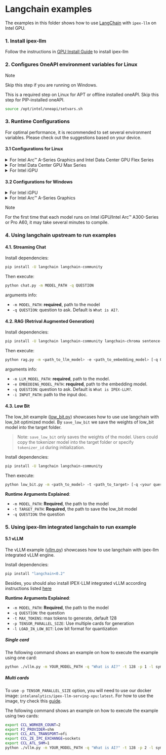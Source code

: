 # Langchain examples

The examples in this folder shows how to use [LangChain](https://www.langchain.com/) with `ipex-llm` on Intel GPU.

### 1. Install ipex-llm
Follow the instructions in [GPU Install Guide](../../../../../docs/mddocs/Overview/install_gpu.md) to install ipex-llm

### 2. Configures OneAPI environment variables for Linux

> [!NOTE]
> Skip this step if you are running on Windows.

This is a required step on Linux for APT or offline installed oneAPI. Skip this step for PIP-installed oneAPI.

```bash
source /opt/intel/oneapi/setvars.sh
```

### 3. Runtime Configurations
For optimal performance, it is recommended to set several environment variables. Please check out the suggestions based on your device.
#### 3.1 Configurations for Linux
<details>

<summary>For Intel Arc™ A-Series Graphics and Intel Data Center GPU Flex Series</summary>

```bash
export USE_XETLA=OFF
export SYCL_PI_LEVEL_ZERO_USE_IMMEDIATE_COMMANDLISTS=1
export SYCL_CACHE_PERSISTENT=1
```

</details>

<details>

<summary>For Intel Data Center GPU Max Series</summary>

```bash
export LD_PRELOAD=${LD_PRELOAD}:${CONDA_PREFIX}/lib/libtcmalloc.so
export SYCL_PI_LEVEL_ZERO_USE_IMMEDIATE_COMMANDLISTS=1
export SYCL_CACHE_PERSISTENT=1
export ENABLE_SDP_FUSION=1
```
> Note: Please note that `libtcmalloc.so` can be installed by `conda install -c conda-forge -y gperftools=2.10`.
</details>

<details>

<summary>For Intel iGPU</summary>

```bash
export SYCL_CACHE_PERSISTENT=1
export BIGDL_LLM_XMX_DISABLED=1
```

</details>

#### 3.2 Configurations for Windows
<details>

<summary>For Intel iGPU</summary>

```cmd
set SYCL_CACHE_PERSISTENT=1
set BIGDL_LLM_XMX_DISABLED=1
```

</details>

<details>

<summary>For Intel Arc™ A-Series Graphics</summary>

```cmd
set SYCL_CACHE_PERSISTENT=1
```

</details>

> [!NOTE]
> For the first time that each model runs on Intel iGPU/Intel Arc™ A300-Series or Pro A60, it may take several minutes to compile.

### 4. Using langchain upstream to run examples

#### 4.1. Streaming Chat

Install dependencies:

```bash
pip install -U langchain langchain-community
```

Then execute:

```bash
python chat.py -m MODEL_PATH -q QUESTION
```
arguments info:
- `-m MODEL_PATH`: **required**, path to the model
- `-q QUESTION`: question to ask. Default is `What is AI?`.

#### 4.2. RAG (Retrival Augmented Generation)

Install dependencies:
```bash
pip install -U langchain langchain-community langchain-chroma sentence-transformers==3.0.1
```

Then execute:

```bash
python rag.py -m <path_to_llm_model> -e <path_to_embedding_model> [-q QUESTION] [-i INPUT_PATH]
```
arguments info:
- `-m LLM_MODEL_PATH`: **required**, path to the model.
- `-e EMBEDDING_MODEL_PATH`: **required**, path to the embedding model.
- `-q QUESTION`: question to ask. Default is `What is IPEX-LLM?`.
- `-i INPUT_PATH`: path to the input doc.


#### 4.3. Low Bit

The low_bit example ([low_bit.py](./low_bit.py)) showcases how to use use langchain with low_bit optimized model.
By `save_low_bit` we save the weights of low_bit model into the target folder.
> Note: `save_low_bit` only saves the weights of the model. 
> Users could copy the tokenizer model into the target folder or specify `tokenizer_id` during initialization. 

Install dependencies:
```bash
pip install -U langchain langchain-community
```
Then execute:

```bash
python low_bit.py -m <path_to_model> -t <path_to_target> [-q <your question>]
```
**Runtime Arguments Explained**:
- `-m MODEL_PATH`: **Required**, the path to the model
- `-t TARGET_PATH`: **Required**, the path to save the low_bit model
- `-q QUESTION`: the question

### 5. Using ipex-llm integrated langchain to run example

#### 5.1 vLLM

The vLLM example ([vllm.py](./vllm.py)) showcases how to use langchain with ipex-llm integrated vLLM engine.

Install dependencies:
```bash
pip install "langchain<0.2"
```

Besides, you should also install IPEX-LLM integrated vLLM according instructions listed [here](../../../../../docs/mddocs/Quickstart/vLLM_quickstart.md#2-install-vllm)

**Runtime Arguments Explained**:
- `-m MODEL_PATH`: **Required**, the path to the model
- `-q QUESTION`: the question
- `-t MAX_TOKENS`: max tokens to generate, default 128
- `-p TENSOR_PARALLEL_SIZE`: Use multiple cards for generation
- `-l LOAD_IN_LOW_BIT`: Low bit format for quantization

##### Single card

The following command shows an example on how to execute the example using one card:

```bash
python ./vllm.py -m YOUR_MODEL_PATH -q "What is AI?" -t 128 -p 1 -l sym_int4
```

##### Multi cards

To use `-p TENSOR_PARALLEL_SIZE` option, you will need to use our docker image: `intelanalytics/ipex-llm-serving-xpu:latest`. For how to use the image, try check this [guide](../../../../../docs/mddocs/DockerGuides/vllm_docker_quickstart.md#multi-card-serving).

The following command shows an example on how to execute the example using two cards:

```bash
export CCL_WORKER_COUNT=2
export FI_PROVIDER=shm
export CCL_ATL_TRANSPORT=ofi
export CCL_ZE_IPC_EXCHANGE=sockets
export CCL_ATL_SHM=1
python ./vllm.py -m YOUR_MODEL_PATH -q "What is AI?" -t 128 -p 2 -l sym_int4
```
